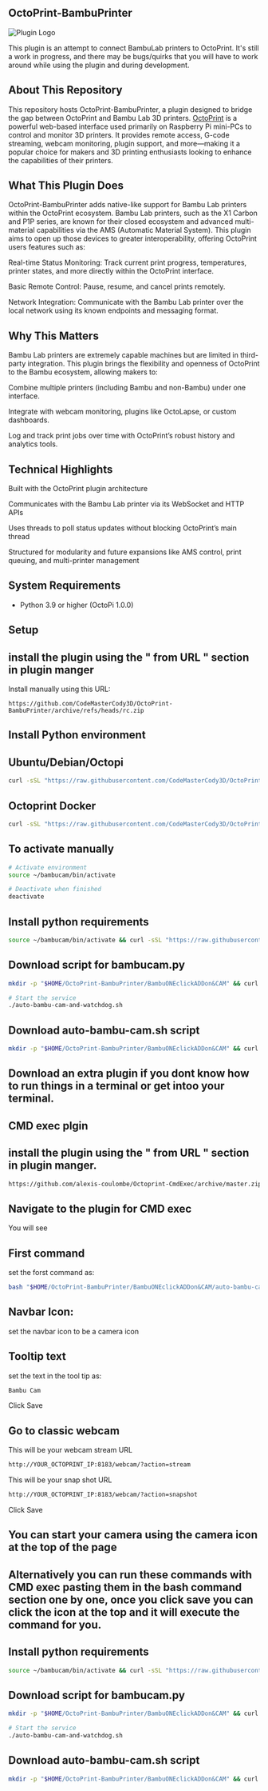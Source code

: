 ## OctoPrint-BambuPrinter

![Plugin Logo](https://raw.githubusercontent.com/CodeMasterCody3D/OctoPrint-BambuPrinter/refs/heads/rc/logo/logo.png)

This plugin is an attempt to connect BambuLab printers to OctoPrint. It's still a work in progress, and there may be bugs/quirks that you will have to work around while using the plugin and during development. 

## About This Repository

This repository hosts OctoPrint-BambuPrinter, a plugin designed to bridge the gap between OctoPrint and Bambu Lab 3D printers. [OctoPrint](https://octoprint.org) is a powerful web-based interface used primarily on Raspberry Pi mini-PCs to control and monitor 3D printers. It provides remote access, G-code streaming, webcam monitoring, plugin support, and more—making it a popular choice for makers and 3D printing enthusiasts looking to enhance the capabilities of their printers.

## What This Plugin Does

OctoPrint-BambuPrinter adds native-like support for Bambu Lab printers within the OctoPrint ecosystem. Bambu Lab printers, such as the X1 Carbon and P1P series, are known for their closed ecosystem and advanced multi-material capabilities via the AMS (Automatic Material System). This plugin aims to open up those devices to greater interoperability, offering OctoPrint users features such as:

Real-time Status Monitoring: Track current print progress, temperatures, printer states, and more directly within the OctoPrint interface.

Basic Remote Control: Pause, resume, and cancel prints remotely.


Network Integration: Communicate with the Bambu Lab printer over the local network using its known endpoints and messaging format.



## Why This Matters

Bambu Lab printers are extremely capable machines but are limited in third-party integration. This plugin brings the flexibility and openness of OctoPrint to the Bambu ecosystem, allowing makers to:

Combine multiple printers (including Bambu and non-Bambu) under one interface.

Integrate with webcam monitoring, plugins like OctoLapse, or custom dashboards.

Log and track print jobs over time with OctoPrint’s robust history and analytics tools.


## Technical Highlights

Built with the OctoPrint plugin architecture

Communicates with the Bambu Lab printer via its WebSocket and HTTP APIs

Uses threads to poll status updates without blocking OctoPrint’s main thread

Structured for modularity and future expansions like AMS control, print queuing, and multi-printer management






## System Requirements

* Python 3.9 or higher (OctoPi 1.0.0)

## Setup
## install the plugin using the " from URL " section in plugin manger
Install manually using this URL:

    https://github.com/CodeMasterCody3D/OctoPrint-BambuPrinter/archive/refs/heads/rc.zip


## Install Python environment 
## Ubuntu/Debian/Octopi

```sh
curl -sSL "https://raw.githubusercontent.com/CodeMasterCody3D/OctoPrint-BambuPrinter/refs/heads/rc/BambuONEclickADDon%26CAM/install_bambucam_env.sh" -o install_bambucam_env.sh && chmod +x install_bambucam_env.sh && ./install_bambucam_env.sh
```

## Octoprint Docker

```sh
curl -sSL "https://raw.githubusercontent.com/CodeMasterCody3D/OctoPrint-BambuPrinter/refs/heads/rc/BambuONEclickADDon%26CAM/install_bambucam_env_docker.sh" -o install_bambucam_env_docker.sh && chmod +x install_bambucam_env_docker.sh && ./install_bambucam_env_docker.sh
```

## To activate manually 

```sh
# Activate environment
source ~/bambucam/bin/activate

# Deactivate when finished
deactivate
```

##  Install python requirements 

```sh
source ~/bambucam/bin/activate && curl -sSL "https://raw.githubusercontent.com/CodeMasterCody3D/OctoPrint-BambuPrinter/refs/heads/rc/BambuONEclickADDon%26CAM/requirements-bambucam.txt" -o requirements.txt && pip install -r requirements.txt
```

## Download script for bambucam.py
```sh
mkdir -p "$HOME/OctoPrint-BambuPrinter/BambuONEclickADDon&CAM" && curl -sSL "https://raw.githubusercontent.com/CodeMasterCody3D/OctoPrint-BambuPrinter/refs/heads/rc/BambuONEclickADDon%26CAM/bambucam.py" -o "$HOME/OctoPrint-BambuPrinter/BambuONEclickADDon&CAM/bambucam.py"

# Start the service
./auto-bambu-cam-and-watchdog.sh
```

## Download auto-bambu-cam.sh script

```sh
mkdir -p "$HOME/OctoPrint-BambuPrinter/BambuONEclickADDon&CAM" && curl -sSL "https://raw.githubusercontent.com/CodeMasterCody3D/OctoPrint-BambuPrinter/refs/heads/rc/BambuONEclickADDon%26CAM/auto-bambu-cam.sh" -o "$HOME/OctoPrint-BambuPrinter/BambuONEclickADDon&CAM/auto-bambu-cam.sh" && chmod +x "$HOME/OctoPrint-BambuPrinter/BambuONEclickADDon&CAM/auto-bambu-cam.sh"
```

## Download an extra plugin if you dont know how to run things in a terminal or get intoo your terminal.
## CMD exec plgin
## install the plugin using the " from URL " section in plugin manger.

```sh
https://github.com/alexis-coulombe/Octoprint-CmdExec/archive/master.zip
```

## Navigate to the plugin for CMD exec
You will see
## First command

set the forst command as:

```sh
bash "$HOME/OctoPrint-BambuPrinter/BambuONEclickADDon&CAM/auto-bambu-cam.sh" &
```
## Navbar Icon:
set the navbar icon to be a camera icon

## Tooltip text
set the text in the tool tip as:

```sh
Bambu Cam
```

Click Save

## Go to classic webcam 
This will be your webcam stream URL

```sh
http://YOUR_OCTOPRINT_IP:8183/webcam/?action=stream
```

This will be your snap shot URL

```sh
http://YOUR_OCTOPRINT_IP:8183/webcam/?action=snapshot
```
Click Save

## You can start your camera using the camera icon at the top of the page



## Alternatively you can run these commands with CMD exec pasting them in the bash command section one by one, once you click save you can click the icon at the top and it will execute the command for you. 

##  Install python requirements 

```sh
source ~/bambucam/bin/activate && curl -sSL "https://raw.githubusercontent.com/CodeMasterCody3D/OctoPrint-BambuPrinter/refs/heads/rc/BambuONEclickADDon%26CAM/requirements-bambucam.txt" -o requirements.txt && pip install -r requirements.txt
```

## Download script for bambucam.py
```sh
mkdir -p "$HOME/OctoPrint-BambuPrinter/BambuONEclickADDon&CAM" && curl -sSL "https://raw.githubusercontent.com/CodeMasterCody3D/OctoPrint-BambuPrinter/refs/heads/rc/BambuONEclickADDon%26CAM/bambucam.py" -o "$HOME/OctoPrint-BambuPrinter/BambuONEclickADDon&CAM/bambucam.py"

# Start the service
./auto-bambu-cam-and-watchdog.sh
```

## Download auto-bambu-cam.sh script

```sh
mkdir -p "$HOME/OctoPrint-BambuPrinter/BambuONEclickADDon&CAM" && curl -sSL "https://raw.githubusercontent.com/CodeMasterCody3D/OctoPrint-BambuPrinter/refs/heads/rc/BambuONEclickADDon%26CAM/auto-bambu-cam.sh" -o "$HOME/OctoPrint-BambuPrinter/BambuONEclickADDon&CAM/auto-bambu-cam.sh" && chmod +x "$HOME/OctoPrint-BambuPrinter/BambuONEclickADDon&CAM/auto-bambu-cam.sh"
```
